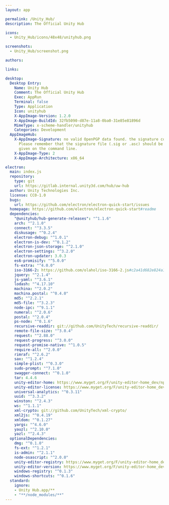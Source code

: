 ```yaml
---
layout: app

permalink: /Unity_Hub/
description: The Official Unity Hub

icons:
  - Unity_Hub/icons/48x48/unityhub.png

screenshots:
  - Unity_Hub/screenshot.png

authors:

links:

desktop:
  Desktop Entry:
    Name: Unity Hub
    Comment: The Official Unity Hub
    Exec: AppRun
    Terminal: false
    Type: Application
    Icon: unityhub
    X-AppImage-Version: 1.2.0
    X-AppImage-BuildId: 32fb5090-d87e-11a8-0ba0-31e85e81896d
    MimeType: x-scheme-handler/unityhub
    Categories: Development
  AppImageHub:
    X-AppImage-Signature: no valid OpenPGP data found. the signature could not be verified.
      Please remember that the signature file (.sig or .asc) should be the first file
      given on the command line.
    X-AppImage-Type: 2
    X-AppImage-Architecture: x86_64

electron:
  main: index.js
  repository:
    type: git
    url: https://gitlab.internal.unity3d.com/hub/uw-hub
  author: Unity Technologies Inc.
  license: CC0-1.0
  bugs:
    url: https://github.com/electron/electron-quick-start/issues
  homepage: https://github.com/electron/electron-quick-start#readme
  dependencies:
    "@unityhub/hub-generate-releases": "^1.1.6"
    arch: "^2.1.0"
    connect: "^3.3.5"
    diskusage: "^0.2.4"
    electron-debug: "^1.0.1"
    electron-is-dev: "^0.1.2"
    electron-json-storage: "^2.1.0"
    electron-settings: "^3.2.0"
    electron-updater: 3.0.3
    es6-promisify: "^5.0.0"
    fs-extra: "^4.0.0"
    iso-3166-2: https://github.com/olahol/iso-3166-2.js#c2a41d682e824a1905f70dc04a4cff89e04e883d
    jquery: "^2.1.4"
    js-yaml: "^3.6.1"
    lodash: "^4.17.10"
    machina: "^2.0.2"
    machina.postal: "^0.4.0"
    md5: "^2.2.1"
    md5-file: "^3.2.3"
    node-ipc: "^9.1.1"
    numeral: "^2.0.6"
    postal: "^2.0.4"
    ps-node: "^0.1.6"
    recursive-readdir: git://github.com/UnityTech/recursive-readdir/
    remote-file-size: "^3.0.4"
    request: "^2.88.0"
    request-progress: "^3.0.0"
    request-promise-native: "^1.0.5"
    require-all: "^2.0.0"
    rimraf: "^2.6.2"
    sax: "^1.2.4"
    simple-plist: "^0.3.0"
    sudo-prompt: "^7.1.0"
    swagger-connect: "^0.1.0"
    tar: 4.4.6
    unity-editor-home: https://www.myget.org/F/unity-editor-home_dev/npm/unity-editor-home/-/unity-editor-home-0.30.0.tgz
    unity-editor-license: https://www.myget.org/F/unity-editor-home_dev/npm/unity-editor-license/-/unity-editor-license-1.0.6.tgz
    universal-analytics: "^0.3.11"
    uuid: "^3.3.2"
    winston: "^2.4.3"
    ws: "^1.1.1"
    xml-crypto: git://github.com/UnityTech/xml-crypto/
    xml2js: "^0.4.19"
    xmldom: "^0.1.27"
    yargs: "^4.6.0"
    yauzl: "^2.10.0"
    yazl: "^2.4.3"
  optionalDependencies:
    dmg: "^0.1.0"
    fs-ext: "^1.2.1"
    is-admin: "^2.1.1"
    node-osascript: "^2.0.0"
    unity-editor-registry: https://www.myget.org/F/unity-editor-home_dev/npm/unity-editor-registry/-/unity-editor-registry-1.0.2.tgz
    unity-editor-version: https://www.myget.org/F/unity-editor-home_dev/npm/unity-editor-version/-/unity-editor-version-1.0.2.tgz
    windows-registry: "^0.1.3"
    windows-shortcuts: "^0.1.6"
  standard:
    ignore:
    - Unity Hub.app/**
    - "**/node_modules/**"
---
```

